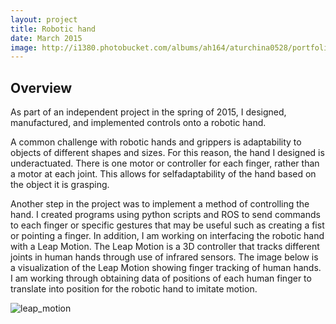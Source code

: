 ```yaml
---
layout: project
title: Robotic hand
date: March 2015
image: http://i1380.photobucket.com/albums/ah164/aturchina0528/portfolio/handapril_zpsjdkxwxfp.jpg
---
```


## Overview

As part of an independent project in the spring of 2015, I designed, manufactured, and implemented controls onto a robotic hand. 

A common challenge with robotic hands and grippers is adaptability to objects of different shapes and sizes. For this reason, the hand I designed is underactuated.  There is one motor or controller for each finger, rather than a motor at each joint.  This allows for selfadaptability of the hand based on the object it is grasping.  

Another step in the project was to implement a method of controlling the hand. I created programs using python scripts and ROS to send commands to each finger or specific gestures that may be useful such as creating a fist or pointing a finger. In addition, I am working on interfacing the robotic hand with a Leap Motion. The Leap Motion is a 3D controller that tracks different joints in human hands through use of infrared sensors. The image below is a visualization of the Leap Motion showing finger tracking of human hands. I am working through obtaining data of positions of each human finger to translate into position for the robotic hand to imitate motion.  

![leap_motion](http://i1380.photobucket.com/albums/ah164/aturchina0528/portfolio/leapmotion_zps1u3jdic0.png)

